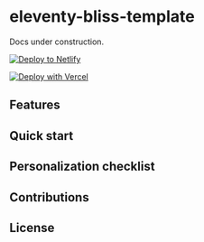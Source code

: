 # eleventy-bliss-template

Docs under construction.

[![Deploy to Netlify](https://www.netlify.com/img/deploy/button.svg)](https://app.netlify.com/start/deploy?repository=https://github.com/offbeatbits/eleventy-bliss-template)

[![Deploy with Vercel](https://vercel.com/button)](https://vercel.com/new/clone?repository-url=https://github.com/offbeatbits/eleventy-bliss-template)

## Features

## Quick start

## Personalization checklist

## Contributions

## License

